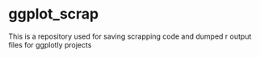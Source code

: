 # ggplot_scrap
This is a repository used for saving scrapping code and dumped r output files for ggplotly projects
